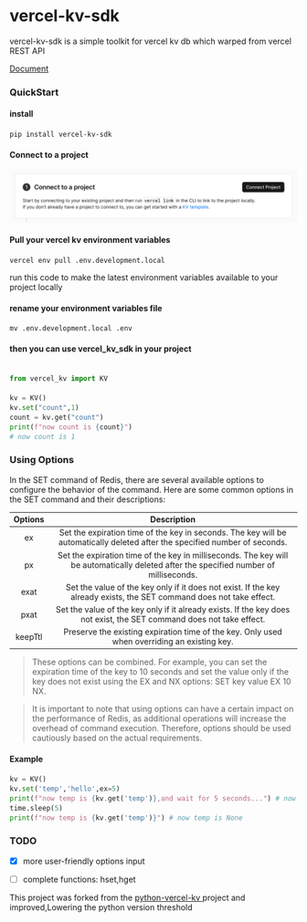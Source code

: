 # vercel-kv-sdk

vercel-kv-sdk is a simple toolkit for vercel kv db which warped from vercel REST API

[Document](https://vercel.com/docs/storage/vercel-kv/rest-api)


### QuickStart
#### install 
```
pip install vercel-kv-sdk
```
#### Connect to a project
![connect to project](https://github.com/LidamaoHub/vercel-kv-sdk/blob/main/image/connect.png)
#### Pull your vercel kv environment variables

```
vercel env pull .env.development.local
```
run this code to make the latest environment variables available to your project locally

#### rename your environment variables file

```
mv .env.development.local .env
```

#### then you can use vercel_kv_sdk in your project
```python

from vercel_kv import KV

kv = KV()
kv.set("count",1)
count = kv.get("count")
print(f"now count is {count}")
# now count is 1

```
### Using Options
In the SET command of Redis, there are several available options to configure the behavior of the command. Here are some common options in the SET command and their descriptions:


| Options | Description |
|:---:|:---:|
| ex | Set the expiration time of the key in seconds. The key will be automatically deleted after the specified number of seconds. |
| px | Set the expiration time of the key in milliseconds. The key will be automatically deleted after the specified number of milliseconds. |
| exat | Set the value of the key only if it does not exist. If the key already exists, the SET command does not take effect. |
| pxat | Set the value of the key only if it already exists. If the key does not exist, the SET command does not take effect. |
| keepTtl | Preserve the existing expiration time of the key. Only used when overriding an existing key. |

> These options can be combined. For example, you can set the expiration time of the key to 10 seconds and set the value only if the key does not exist using the EX and NX options: SET key value EX 10 NX.

> It is important to note that using options can have a certain impact on the performance of Redis, as additional operations will increase the overhead of command execution. Therefore, options should be used cautiously based on the actual requirements.

#### Example
```python
kv = KV()
kv.set('temp','hello',ex=5)
print(f"now temp is {kv.get('temp')},and wait for 5 seconds...") # now temp is hello
time.sleep(5)
print(f"now temp is {kv.get('temp')}") # now temp is None
```

### TODO
- [x] more user-friendly options input
- [ ] complete functions: hset,hget


This project was forked from the [python-vercel-kv
](https://github.com/bestK/python-vercel-kv/tree/main) project and improved,Lowering the python version threshold